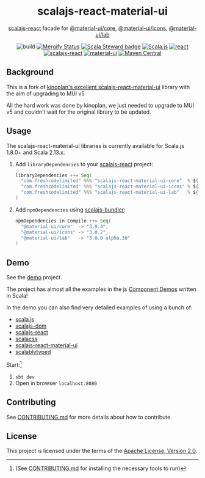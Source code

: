 <h1 style="text-align: center">scalajs-react-material-ui</h1>

<div style="text-align: center">

[scalajs-react](https://github.com/japgolly/scalajs-react) facade for [@material-ui/core](https://github.com/mui-org/material-ui/tree/v3.x/packages/material-ui), [@material-ui/icons](https://github.com/mui-org/material-ui/tree/v3.x/packages/material-ui-icons), [@material-ui/lab](https://github.com/mui-org/material-ui/tree/v3.x/packages/material-ui-lab)

![build](https://github.com/FreshCodeLimited/scalajs-react-material-ui/workflows/build/badge.svg)
[![Mergify Status](https://img.shields.io/endpoint.svg?url=https://api.mergify.com/v1/badges/FreshCodeLimited/utils?style=flat)](https://mergify.com)
[![Scala Steward badge](https://img.shields.io/badge/Scala_Steward-helping-blue.svg?style=flat\&logo=data:image/png;base64,iVBORw0KGgoAAAANSUhEUgAAAA4AAAAQCAMAAAARSr4IAAAAVFBMVEUAAACHjojlOy5NWlrKzcYRKjGFjIbp293YycuLa3pYY2LSqql4f3pCUFTgSjNodYRmcXUsPD/NTTbjRS+2jomhgnzNc223cGvZS0HaSD0XLjbaSjElhIr+AAAAAXRSTlMAQObYZgAAAHlJREFUCNdNyosOwyAIhWHAQS1Vt7a77/3fcxxdmv0xwmckutAR1nkm4ggbyEcg/wWmlGLDAA3oL50xi6fk5ffZ3E2E3QfZDCcCN2YtbEWZt+Drc6u6rlqv7Uk0LdKqqr5rk2UCRXOk0vmQKGfc94nOJyQjouF9H/wCc9gECEYfONoAAAAASUVORK5CYII=)](https://scala-steward.org)
[![Scala.js](https://www.scala-js.org/assets/badges/scalajs-1.8.0.svg)](https://www.scala-js.org/)
[![react](https://img.shields.io/badge/react-17.0.2-61DAFB.svg?logo=React)](https://ru.reactjs.org/)
[![scalajs-react](https://img.shields.io/static/v1?label=scalajs-react&message=2.0.0&color=blue)](https://github.com/japgolly/scalajs-react)
[![material-ui](https://img.shields.io/static/v1?label=material-ui&message=3.9.4&color=e52b50)](https://v3.material-ui.com/)
[![Maven Central](https://img.shields.io/maven-central/v/com.freshcodelimited/scalajs-react-material-ui-core_sjs1_2.13.svg?label=Maven%20Central)](https://search.maven.org/search?q=g:%22com.freshcodelimited%22%20AND%20(a:%22scalajs-react-material-ui-core_sjs1_2.13%22%20OR%20a:%22scalajs-react-material-ui-icons_sjs1_2.13%22%20OR%20a:%22scalajs-react-material-ui-lab_sjs1_2.13%22))

</div>

## Background
This is a fork of [kinoplan's excellent scalajs-react-material-ui](https://github.com/kinoplan/scalajs-react-material-ui) library with the aim of upgrading to MUI v5

All the hard work was done by kinoplan, we just needed to upgrade to MUI v5 and couldn't wait for the original library to be updated.


## Usage
The scalajs-react-material-ui libraries is currently available for Scala.js 1.8.0+ and Scala 2.13.x.

1. Add `libraryDependencies` to your [scalajs-react](https://github.com/japgolly/scalajs-react) project:

    ```scala
    libraryDependencies ++= Seq(
      "com.freshcodelimited" %%% "scalajs-react-material-ui-core"  % ${version},
      "com.freshcodelimited" %%% "scalajs-react-material-ui-icons" % ${version},
      "com.freshcodelimited" %%% "scalajs-react-material-ui-lab"   % ${version}
    )
    ```

2. Add `npmDependencies` using [scalajs-bundler](https://scalacenter.github.io/scalajs-bundler/):

    ```scala
    npmDependencies in Compile ++= Seq(
      "@material-ui/core"  -> "3.9.4",
      "@material-ui/icons" -> "3.0.2",
      "@material-ui/lab"   -> "3.0.0-alpha.30"
    )
    ```

## Demo

See the [demo](/demo) project.

The project has almost all the examples in the js
[Component Demos](https://v3.mui.com/getting-started/installation/) written in Scala!

In the demo you can also find very detailed examples of using a bunch of: 

- [scala.js](http://scala-js.org)
- [scalajs-dom](http://scala-js.github.io/scala-js-dom/)
- [scalajs-react](https://github.com/japgolly/scalajs-react)
- [scalacss](https://github.com/japgolly/scalacss)
- [scalajs-react-material-ui](https://github.com/FreshCodeLimited/scalajs-react-material-ui)
- [scalablytyped](https://scalablytyped.org/docs/readme.html)

Start:[^1]
1. `sbt dev`
2. Open in browser `localhost:8080`

## Contributing

See [CONTRIBUTING.md](/CONTRIBUTING.md) for more details about how to contribute.

## License

This project is licensed under the terms of the [Apache License, Version 2.0](/LICENSE).

[^1]: (See [CONTRIBUTING.md](/CONTRIBUTING.md) for installing the necessary tools to run)
